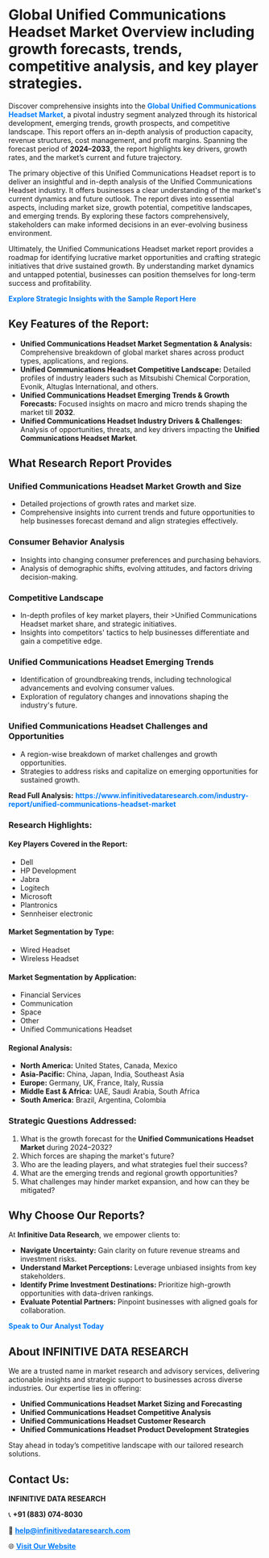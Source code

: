 <h1>Global Unified Communications Headset Market Overview including growth forecasts, trends, competitive analysis, and key player strategies.</h1>
<p>
Discover comprehensive insights into the 
<a href="https://www.infinitivedataresearch.com/industry-report/unified-communications-headset-market" rel="dofollow" style="color: #007BFF; text-decoration: none;"><strong>Global Unified Communications Headset Market</strong></a>, a pivotal industry segment analyzed through its historical development, emerging trends, growth prospects, and competitive landscape. This report offers an in-depth analysis of production capacity, revenue structures, cost management, and profit margins. Spanning the forecast period of <strong>2024–2033</strong>, the report highlights key drivers, growth rates, and the market’s current and future trajectory.
</p>
<p>
The primary objective of this Unified Communications Headset report is to deliver an insightful and in-depth analysis of the Unified Communications Headset industry. It offers businesses a clear understanding of the market's current dynamics and future outlook. The report dives into essential aspects, including market size, growth potential, competitive landscapes, and emerging trends. By exploring these factors comprehensively, stakeholders can make informed decisions in an ever-evolving business environment.
</p>
<p>
Ultimately, the Unified Communications Headset market report provides a roadmap for identifying lucrative market opportunities and crafting strategic initiatives that drive sustained growth. By understanding market dynamics and untapped potential, businesses can position themselves for long-term success and profitability.
</p>
<p>
<a href="https://www.infinitivedataresearch.com/request-sample/reportId=104105" style="color: #007BFF; text-decoration: none;"><strong>Explore Strategic Insights with the Sample Report Here</strong></a>
</p>

<h2>Key Features of the Report:</h2>
<ul>
<li><strong>Unified Communications Headset Market Segmentation & Analysis:</strong> Comprehensive breakdown of global market shares across product types, applications, and regions.</li>
<li><strong>Unified Communications Headset Competitive Landscape:</strong> Detailed profiles of industry leaders such as Mitsubishi Chemical Corporation, Evonik, Altuglas International, and others.</li>
<li><strong>Unified Communications Headset Emerging Trends & Growth Forecasts:</strong> Focused insights on macro and micro trends shaping the market till <strong>2032</strong>.</li>
<li><strong>Unified Communications Headset Industry Drivers & Challenges:</strong> Analysis of opportunities, threats, and key drivers impacting the <strong>Unified Communications Headset Market</strong>.</li>
</ul>

<h2>What Research Report Provides</h2>
<h3>Unified Communications Headset Market Growth and Size</h3>
<ul>
<li>Detailed projections of growth rates and market size.</li>
<li>Comprehensive insights into current trends and future opportunities to help businesses forecast demand and align strategies effectively.</li>
</ul>

<h3>Consumer Behavior Analysis</h3>
<ul>
<li>Insights into changing consumer preferences and purchasing behaviors.</li>
<li>Analysis of demographic shifts, evolving attitudes, and factors driving decision-making.</li>
</ul>

<h3>Competitive Landscape</h3>
<ul>
<li>In-depth profiles of key market players, their >Unified Communications Headset market share, and strategic initiatives.</li>
<li>Insights into competitors' tactics to help businesses differentiate and gain a competitive edge.</li>
</ul>

<h3>Unified Communications Headset Emerging Trends</h3>
<ul>
<li>Identification of groundbreaking trends, including technological advancements and evolving consumer values.</li>
<li>Exploration of regulatory changes and innovations shaping the industry's future.</li>
</ul>

<h3>Unified Communications Headset Challenges and Opportunities</h3>
<ul>
<li>A region-wise breakdown of market challenges and growth opportunities.</li>
<li>Strategies to address risks and capitalize on emerging opportunities for sustained growth.</li>
</ul>
<p><strong>Read Full Analysis:</strong> <a href="https://www.infinitivedataresearch.com/industry-report/unified-communications-headset-market" rel="dofollow" style="color: #007BFF; text-decoration: none;"><strong>https://www.infinitivedataresearch.com/industry-report/unified-communications-headset-market</strong></a></p>
<h3>Research Highlights:</h3>
<h4>Key Players Covered in the Report:</h4>
<ul><li>Dell</li><li>HP Development</li><li>Jabra</li><li>Logitech</li><li>Microsoft</li><li>Plantronics</li><li>Sennheiser electronic</li></ul>
<h4>Market Segmentation by Type:</h4>
<ul><li>Wired Headset</li><li>Wireless Headset</li></ul>
<h4>Market Segmentation by Application:</h4>
<ul><li>Financial Services</li><li>Communication</li><li>Space</li><li>Other</li><li>Unified Communications Headset</li></ul>

<h4>Regional Analysis:</h4>
<ul>
<li><strong>North America:</strong> United States, Canada, Mexico</li>
<li><strong>Asia-Pacific:</strong> China, Japan, India, Southeast Asia</li>
<li><strong>Europe:</strong> Germany, UK, France, Italy, Russia</li>
<li><strong>Middle East & Africa:</strong> UAE, Saudi Arabia, South Africa</li>
<li><strong>South America:</strong> Brazil, Argentina, Colombia</li>
</ul>

<h3>Strategic Questions Addressed:</h3>
<ol>
<li>What is the growth forecast for the <strong>Unified Communications Headset Market</strong> during 2024–2032?</li>
<li>Which forces are shaping the market's future?</li>
<li>Who are the leading players, and what strategies fuel their success?</li>
<li>What are the emerging trends and regional growth opportunities?</li>
<li>What challenges may hinder market expansion, and how can they be mitigated?</li>
</ol>

<h2>Why Choose Our Reports?</h2>
<p>At <strong>Infinitive Data Research</strong>, we empower clients to:</p>
<ul>
<li><strong>Navigate Uncertainty:</strong> Gain clarity on future revenue streams and investment risks.</li>
<li><strong>Understand Market Perceptions:</strong> Leverage unbiased insights from key stakeholders.</li>
<li><strong>Identify Prime Investment Destinations:</strong> Prioritize high-growth opportunities with data-driven rankings.</li>
<li><strong>Evaluate Potential Partners:</strong> Pinpoint businesses with aligned goals for collaboration.</li>
</ul>
<p><a href="https://www.infinitivedataresearch.com/industry-report/unified-communications-headset-market" rel="dofollow" style="color: #007BFF; text-decoration: none;"><strong>Speak to Our Analyst Today</strong></a></p>

<h2>About INFINITIVE DATA RESEARCH</h2>
<p>We are a trusted name in market research and advisory services, delivering actionable insights and strategic support to businesses across diverse industries. Our expertise lies in offering:</p>
<ul>
<li><strong>Unified Communications Headset Market Sizing and Forecasting</strong></li>
<li><strong>Unified Communications Headset Competitive Analysis</strong></li>
<li><strong>Unified Communications Headset Customer Research</strong></li>
<li><strong>Unified Communications Headset Product Development Strategies</strong></li>
</ul>
<p>Stay ahead in today’s competitive landscape with our tailored research solutions.</p>

<h2>Contact Us:</h2>
<p><strong>INFINITIVE DATA RESEARCH</strong></p>
<p>📞 <strong>+91 (883) 074-8030</strong></p>
<p>📧 <strong><a href="mailto:help@infinitivedataresearch.com" style="color: #007BFF;">help@infinitivedataresearch.com</a></strong></p>
<p>🌐 <strong><a href="https://www.infinitivedataresearch.com" rel="dofollow" style="color: #007BFF;">Visit Our Website</a></strong></p>